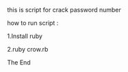 this is script for crack password number


how to run script :

  1.Install ruby

  2.ruby crow.rb
  
The End
